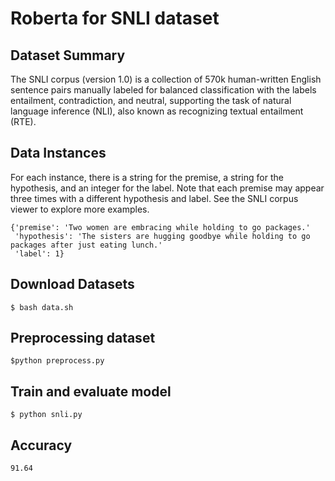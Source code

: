 # Roberta for SNLI dataset

## Dataset Summary
The SNLI corpus (version 1.0) is a collection of 570k human-written English sentence pairs manually labeled for balanced classification with the labels entailment, contradiction, and neutral, supporting the task of natural language inference (NLI), also known as recognizing textual entailment (RTE).

## Data Instances
For each instance, there is a string for the premise, a string for the hypothesis, and an integer for the label. Note that each premise may appear three times with a different hypothesis and label. See the SNLI corpus viewer to explore more examples.

```
{'premise': 'Two women are embracing while holding to go packages.'
 'hypothesis': 'The sisters are hugging goodbye while holding to go packages after just eating lunch.'
 'label': 1}
```

## Download Datasets

```
$ bash data.sh
```


## Preprocessing dataset

```
$python preprocess.py

```

## Train and evaluate model

```
$ python snli.py 
```

## Accuracy
```
91.64

```
